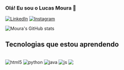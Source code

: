 
### Olá! Eu sou o Lucas Moura 🤙



[![LinkedIn](https://img.shields.io/badge/LinkedIn-0077B5?style=for-the-badge&logo=linkedin&logoColor=white)](https://www.linkedin.com/in/lucas-souza-moura/)
[![Instagram](https://img.shields.io/badge/Instagram-E4405F?style=for-the-badge&logo=instagram&logoColor=white)](https://www.instagram.com/moura4mm/)

![Moura's GitHub stats](https://github-readme-stats.vercel.app/api?username=lucasmoura96&show_icons=true&theme=dark)


## Tecnologias que estou aprendendo

<div style="display: inline_block"><br/>
    <img align="center" alt="html5" src=https://img.shields.io/badge/HTML5-E34F26?style=for-the-badge&logo=html5&logoColor=white />
    <img align="center" alt="python" src=https://img.shields.io/badge/Python-3776AB?style=for-the-badge&logo=python&logoColor=white />
    <img align="center" alt="java" src=https://img.shields.io/badge/Java-ED8B00?style=for-the-badge&logo=openjdk&logoColor=white />
    <img align="center" alt="js" src=https://img.shields.io/badge/JavaScript-F7DF1E?style=for-the-badge&logo=javascript&logoColor=black />
    <img align="center" css3" src=https://img.shields.io/badge/CSS3-1572B6?style=for-the-badge&logo=css3&logoColor=white />
</div><br/>
